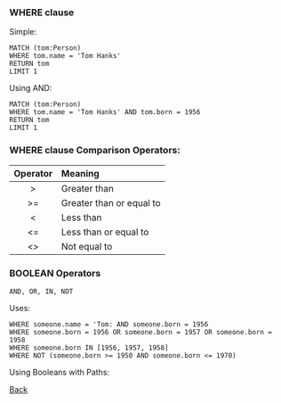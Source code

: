 ### WHERE clause

Simple:
```
MATCH (tom:Person)
WHERE tom.name = 'Tom Hanks'
RETURN tom
LIMIT 1
```

Using AND:
```
MATCH (tom:Person)
WHERE tom.name = 'Tom Hanks' AND tom.born = 1956
RETURN tom
LIMIT 1
```

### WHERE clause Comparison Operators:
| Operator | Meaning |
| :---: | :--- |
| > | Greater than |
| >= | Greater than or equal to |
| < | Less than |
| <= | Less than or equal to |
| <> | Not equal to |

### BOOLEAN Operators
```
AND, OR, IN, NOT
```
Uses:
```
WHERE someone.name = 'Tom: AND someone.born = 1956
WHERE someone.born = 1956 OR someone.born = 1957 OR someone.born = 1958
WHERE someone.born IN [1956, 1957, 1958]
WHERE NOT (someone.born >= 1950 AND someone.born <= 1970)
```

Using Booleans with Paths:  
  
  
[Back](../Readme.md)









